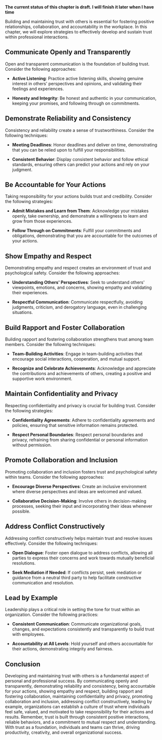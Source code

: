 **The current status of this chapter is draft. I will finish it later when I have time**

Building and maintaining trust with others is essential for fostering positive relationships, collaboration, and accountability in the workplace. In this chapter, we will explore strategies to effectively develop and sustain trust within professional interactions.

**Communicate Openly and Transparently**
----------------------------------------

Open and transparent communication is the foundation of building trust. Consider the following approaches:

* **Active Listening**: Practice active listening skills, showing genuine interest in others' perspectives and opinions, and validating their feelings and experiences.

* **Honesty and Integrity**: Be honest and authentic in your communication, keeping your promises, and following through on commitments.

**Demonstrate Reliability and Consistency**
-------------------------------------------

Consistency and reliability create a sense of trustworthiness. Consider the following techniques:

* **Meeting Deadlines**: Honor deadlines and deliver on time, demonstrating that you can be relied upon to fulfill your responsibilities.

* **Consistent Behavior**: Display consistent behavior and follow ethical standards, ensuring others can predict your actions and rely on your judgment.

**Be Accountable for Your Actions**
-----------------------------------

Taking responsibility for your actions builds trust and credibility. Consider the following strategies:

* **Admit Mistakes and Learn from Them**: Acknowledge your mistakes openly, take ownership, and demonstrate a willingness to learn and grow from those experiences.

* **Follow Through on Commitments**: Fulfill your commitments and obligations, demonstrating that you are accountable for the outcomes of your actions.

**Show Empathy and Respect**
----------------------------

Demonstrating empathy and respect creates an environment of trust and psychological safety. Consider the following approaches:

* **Understanding Others' Perspectives**: Seek to understand others' viewpoints, emotions, and concerns, showing empathy and validating their experiences.

* **Respectful Communication**: Communicate respectfully, avoiding judgments, criticism, and derogatory language, even in challenging situations.

**Build Rapport and Foster Collaboration**
------------------------------------------

Building rapport and fostering collaboration strengthens trust among team members. Consider the following techniques:

* **Team-Building Activities**: Engage in team-building activities that encourage social interactions, cooperation, and mutual support.

* **Recognize and Celebrate Achievements**: Acknowledge and appreciate the contributions and achievements of others, creating a positive and supportive work environment.

**Maintain Confidentiality and Privacy**
----------------------------------------

Respecting confidentiality and privacy is crucial for building trust. Consider the following strategies:

* **Confidentiality Agreements**: Adhere to confidentiality agreements and policies, ensuring that sensitive information remains protected.

* **Respect Personal Boundaries**: Respect personal boundaries and privacy, refraining from sharing confidential or personal information without permission.

**Promote Collaboration and Inclusion**
---------------------------------------

Promoting collaboration and inclusion fosters trust and psychological safety within teams. Consider the following approaches:

* **Encourage Diverse Perspectives**: Create an inclusive environment where diverse perspectives and ideas are welcomed and valued.

* **Collaborative Decision-Making**: Involve others in decision-making processes, seeking their input and incorporating their ideas whenever possible.

**Address Conflict Constructively**
-----------------------------------

Addressing conflict constructively helps maintain trust and resolve issues effectively. Consider the following techniques:

* **Open Dialogue**: Foster open dialogue to address conflicts, allowing all parties to express their concerns and work towards mutually beneficial resolutions.

* **Seek Mediation if Needed**: If conflicts persist, seek mediation or guidance from a neutral third party to help facilitate constructive communication and resolution.

**Lead by Example**
-------------------

Leadership plays a critical role in setting the tone for trust within an organization. Consider the following practices:

* **Consistent Communication**: Communicate organizational goals, changes, and expectations consistently and transparently to build trust with employees.

* **Accountability at All Levels**: Hold yourself and others accountable for their actions, demonstrating integrity and fairness.

**Conclusion**
--------------

Developing and maintaining trust with others is a fundamental aspect of personal and professional success. By communicating openly and transparently, demonstrating reliability and consistency, being accountable for your actions, showing empathy and respect, building rapport and fostering collaboration, maintaining confidentiality and privacy, promoting collaboration and inclusion, addressing conflict constructively, leading by example, organizations can establish a culture of trust where individuals feel safe, valued, and motivated to take responsibility for their actions and results. Remember, trust is built through consistent positive interactions, reliable behaviors, and a commitment to mutual respect and understanding. With trust as a foundation, individuals and teams can thrive, driving productivity, creativity, and overall organizational success.
